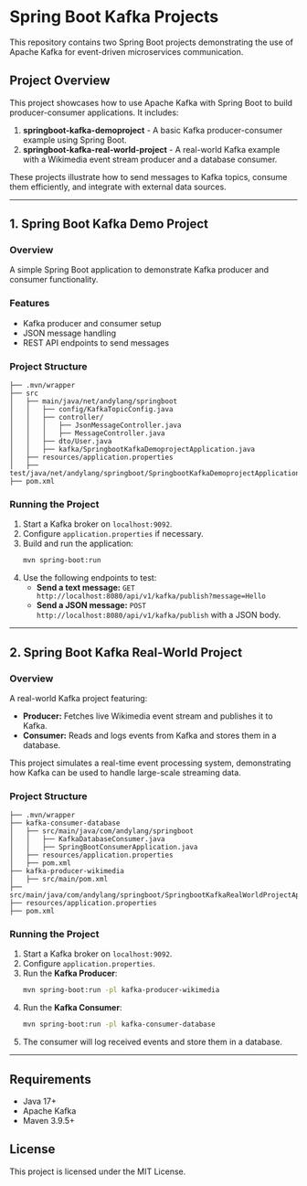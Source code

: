 # Spring Boot Kafka Projects

This repository contains two Spring Boot projects demonstrating the use of Apache Kafka for event-driven microservices communication.

## Project Overview
This project showcases how to use Apache Kafka with Spring Boot to build producer-consumer applications. It includes:

1. **springboot-kafka-demoproject** - A basic Kafka producer-consumer example using Spring Boot.
2. **springboot-kafka-real-world-project** - A real-world Kafka example with a Wikimedia event stream producer and a database consumer.

These projects illustrate how to send messages to Kafka topics, consume them efficiently, and integrate with external data sources.

---

## 1. Spring Boot Kafka Demo Project

### Overview
A simple Spring Boot application to demonstrate Kafka producer and consumer functionality.

### Features
- Kafka producer and consumer setup
- JSON message handling
- REST API endpoints to send messages

### Project Structure
```
├── .mvn/wrapper
├── src
│   ├── main/java/net/andylang/springboot
│   │   ├── config/KafkaTopicConfig.java
│   │   ├── controller/
│   │   │   ├── JsonMessageController.java
│   │   │   ├── MessageController.java
│   │   ├── dto/User.java
│   │   ├── kafka/SpringbootKafkaDemoprojectApplication.java
│   ├── resources/application.properties
│   ├── test/java/net/andylang/springboot/SpringbootKafkaDemoprojectApplicationTests.java
├── pom.xml
```

### Running the Project
1. Start a Kafka broker on `localhost:9092`.
2. Configure `application.properties` if necessary.
3. Build and run the application:
   ```sh
   mvn spring-boot:run
   ```
4. Use the following endpoints to test:
   - **Send a text message:** `GET http://localhost:8080/api/v1/kafka/publish?message=Hello`
   - **Send a JSON message:** `POST http://localhost:8080/api/v1/kafka/publish` with a JSON body.

---

## 2. Spring Boot Kafka Real-World Project

### Overview
A real-world Kafka project featuring:
- **Producer:** Fetches live Wikimedia event stream and publishes it to Kafka.
- **Consumer:** Reads and logs events from Kafka and stores them in a database.

This project simulates a real-time event processing system, demonstrating how Kafka can be used to handle large-scale streaming data.

### Project Structure
```
├── .mvn/wrapper
├── kafka-consumer-database
│   ├── src/main/java/com/andylang/springboot
│   │   ├── KafkaDatabaseConsumer.java
│   │   ├── SpringBootConsumerApplication.java
│   ├── resources/application.properties
│   ├── pom.xml
├── kafka-producer-wikimedia
│   ├── src/main/pom.xml
├── src/main/java/com/andylang/springboot/SpringbootKafkaRealWorldProjectApplication.java
├── resources/application.properties
├── pom.xml
```

### Running the Project
1. Start a Kafka broker on `localhost:9092`.
2. Configure `application.properties`.
3. Run the **Kafka Producer**:
   ```sh
   mvn spring-boot:run -pl kafka-producer-wikimedia
   ```
4. Run the **Kafka Consumer**:
   ```sh
   mvn spring-boot:run -pl kafka-consumer-database
   ```
5. The consumer will log received events and store them in a database.

---

## Requirements
- Java 17+
- Apache Kafka
- Maven 3.9.5+

## License
This project is licensed under the MIT License.

